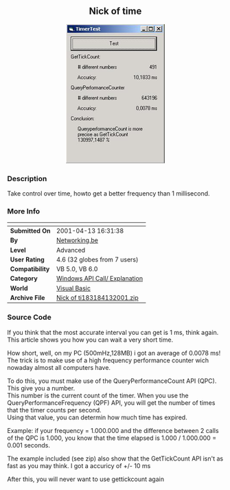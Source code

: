﻿<div align="center">

## Nick of time

<img src="PIC2001413109564799.jpg">
</div>

### Description

Take control over time, howto get a better frequency than 1 millisecond.
 
### More Info
 


<span>             |<span>
---                |---
**Submitted On**   |2001-04-13 16:31:38
**By**             |[Networking\.be](https://github.com/Planet-Source-Code/PSCIndex/blob/master/ByAuthor/networking-be.md)
**Level**          |Advanced
**User Rating**    |4.6 (32 globes from 7 users)
**Compatibility**  |VB 5\.0, VB 6\.0
**Category**       |[Windows API Call/ Explanation](https://github.com/Planet-Source-Code/PSCIndex/blob/master/ByCategory/windows-api-call-explanation__1-39.md)
**World**          |[Visual Basic](https://github.com/Planet-Source-Code/PSCIndex/blob/master/ByWorld/visual-basic.md)
**Archive File**   |[Nick of ti183184132001\.zip](https://github.com/Planet-Source-Code/networking-be-nick-of-time__1-22378/archive/master.zip)





### Source Code

If you think that the most accurate interval you can get is 1 ms, think again.
<br>This article shows you how you can wait a very short time.
<p>
How short, well, on my PC (500mHz,128MB) i got an average of 0.0078 ms!
<br>The trick is to make use of a high frequency performance counter wich nowaday
almost all computers have.
<p>
To do this, you must make use of the QueryPerformanceCount API (QPC). This give you a number.
<br>This number is the current count of the timer. When you use the QueryPerformanceFrequency (QPF) API, you will get the number of times that the timer counts per second.
<br>Using that value, you can determin how much time has expired.
<p>
Example: if your frequency = 1.000.000 and the difference between 2 calls of the QPC is 1.000, you know that the time elapsed is 1.000 / 1.000.000 = 0.001 seconds.
<p>
The example included (see zip) also show that the GetTickCount API isn't as fast as you may think. I got a accuricy of +/- 10 ms
<p>
After this, you will never want to use gettickcount again

